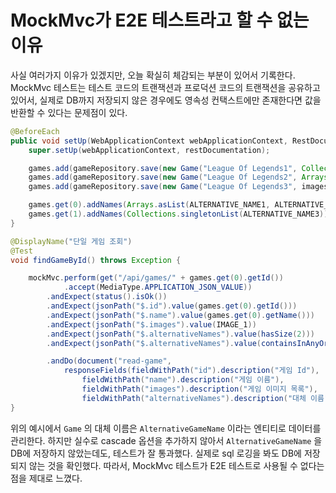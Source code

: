 # MockMvc가 E2E 테스트라고 할 수 없는 이유

사실 여러가지 이유가 있겠지만, 오늘 확실히 체감되는 부분이 있어서 기록한다. MockMvc 테스트는 테스트 코드의 트랜잭션과 프로덕션 코드의 트랜잭션을 공유하고 있어서, 실제로 DB까지 저장되지 않은 경우에도 영속성 컨택스트에만 존재한다면 값을 반환할 수 있다는 문제점이 있다. 

```java
@BeforeEach
public void setUp(WebApplicationContext webApplicationContext, RestDocumentationContextProvider restDocumentation) throws Exception {
    super.setUp(webApplicationContext, restDocumentation);

    games.add(gameRepository.save(new Game("League Of Legends1", Collections.singletonList(IMAGE_1))));
    games.add(gameRepository.save(new Game("League Of Legends2", Arrays.asList(IMAGE_1, IMAGE_2))));
    games.add(gameRepository.save(new Game("League Of Legends3", images)));

    games.get(0).addNames(Arrays.asList(ALTERNATIVE_NAME1, ALTERNATIVE_NAME2));
    games.get(1).addNames(Collections.singletonList(ALTERNATIVE_NAME3));
}

@DisplayName("단일 게임 조회")
@Test
void findGameById() throws Exception {

    mockMvc.perform(get("/api/games/" + games.get(0).getId())
            .accept(MediaType.APPLICATION_JSON_VALUE))
        .andExpect(status().isOk())
        .andExpect(jsonPath("$.id").value(games.get(0).getId()))
        .andExpect(jsonPath("$.name").value(games.get(0).getName()))
        .andExpect(jsonPath("$.images").value(IMAGE_1))
        .andExpect(jsonPath("$.alternativeNames").value(hasSize(2)))
        .andExpect(jsonPath("$.alternativeNames").value(containsInAnyOrder(ALTERNATIVE_NAME1, ALTERNATIVE_NAME2)))

        .andDo(document("read-game",
            responseFields(fieldWithPath("id").description("게임 Id"),
                fieldWithPath("name").description("게임 이름"),
                fieldWithPath("images").description("게임 이미지 목록"),
                fieldWithPath("alternativeNames").description("대체 이름"))));
}
```

위의 예시에서 `Game` 의 대체 이름은 `AlternativeGameName` 이라는 엔티티로 데이터를 관리한다. 하지만 실수로 cascade 옵션을 추가하지 않아서 `AlternativeGameName` 을 DB에 저장하지 않았는데도, 테스트가 잘 통과했다. 실제로 sql 로깅을 봐도 DB에 저장되지 않는 것을 확인했다. 따라서, MockMvc 테스트가 E2E 테스트로 사용될 수 없다는 점을 제대로 느꼈다.